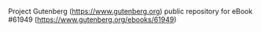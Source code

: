 Project Gutenberg (https://www.gutenberg.org) public repository for eBook #61949 (https://www.gutenberg.org/ebooks/61949)
